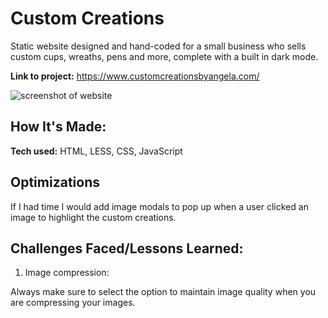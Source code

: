 # Custom Creations
Static website designed and hand-coded for a small business who sells custom cups, wreaths, pens and more, complete with a built in dark mode.


**Link to project:** https://www.customcreationsbyangela.com/

![screenshot of website](https://github.com/ryangibbons94/ryangibbons94/raw/main/images/angela.gif)

## How It's Made:

**Tech used:** HTML, LESS, CSS, JavaScript

## Optimizations
If I had time I would add image modals to pop up when a user clicked an image to highlight the custom creations.

## Challenges Faced/Lessons Learned:

1. Image compression:

Always make sure to select the option to maintain image quality when you are compressing your images.

